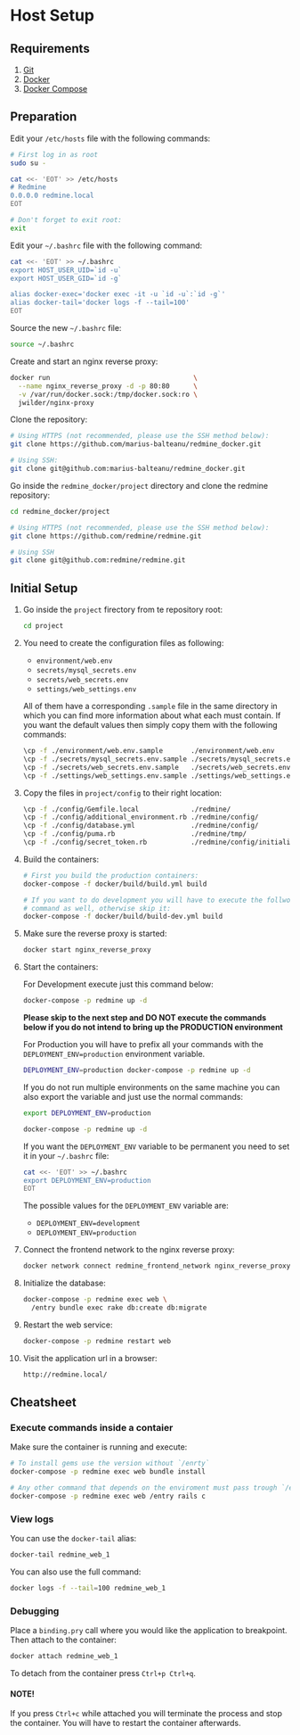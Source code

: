 # Host Setup

## Requirements

1. [Git](https://git-scm.com/download/linux)
2. [Docker](https://docs.docker.com/engine/installation/)
3. [Docker Compose](https://docs.docker.com/compose/install/)

## Preparation

Edit your `/etc/hosts` file with the following commands:
```bash
# First log in as root
sudo su -

cat <<- 'EOT' >> /etc/hosts
# Redmine
0.0.0.0 redmine.local
EOT

# Don't forget to exit root:
exit
```

Edit your `~/.bashrc` file with the following command:
```bash
cat <<- 'EOT' >> ~/.bashrc
export HOST_USER_UID=`id -u`
export HOST_USER_GID=`id -g`

alias docker-exec='docker exec -it -u `id -u`:`id -g`'
alias docker-tail='docker logs -f --tail=100'
EOT
```

Source the new `~/.bashrc` file:
```bash
source ~/.bashrc
```

Create and start an nginx reverse proxy:
``` bash
docker run                                    \
  --name nginx_reverse_proxy -d -p 80:80      \
  -v /var/run/docker.sock:/tmp/docker.sock:ro \
  jwilder/nginx-proxy
```

Clone the repository:
``` bash
# Using HTTPS (not recommended, please use the SSH method below):
git clone https://github.com/marius-balteanu/redmine_docker.git

# Using SSH:
git clone git@github.com:marius-balteanu/redmine_docker.git
```

Go inside the `redmine_docker/project` directory and clone the redmine repository:
```bash
cd redmine_docker/project

# Using HTTPS (not recommended, please use the SSH method below):
git clone https://github.com/redmine/redmine.git

# Using SSH
git clone git@github.com:redmine/redmine.git
```


## Initial Setup

1. Go inside the `project` firectory from te repository root:
    ```bash
    cd project
    ```

2. You need to create the configuration files as following:
    * `environment/web.env`
    * `secrets/mysql_secrets.env`
    * `secrets/web_secrets.env`
    * `settings/web_settings.env`

    All of them have a corresponding `.sample` file in the same directory in which
    you can find more information about what each must contain. If you want the
    default values then simply copy them with the following commands:
    ```bash
    \cp -f ./environment/web.env.sample       ./environment/web.env
    \cp -f ./secrets/mysql_secrets.env.sample ./secrets/mysql_secrets.env
    \cp -f ./secrets/web_secrets.env.sample   ./secrets/web_secrets.env
    \cp -f ./settings/web_settings.env.sample ./settings/web_settings.env
    ```

2. Copy the files in `project/config` to their right location:
    ```bash
    \cp -f ./config/Gemfile.local             ./redmine/
    \cp -f ./config/additional_environment.rb ./redmine/config/
    \cp -f ./config/database.yml              ./redmine/config/
    \cp -f ./config/puma.rb                   ./redmine/tmp/
    \cp -f ./config/secret_token.rb           ./redmine/config/initializers
    ```

3. Build the containers:
    ```bash
    # First you build the production containers:
    docker-compose -f docker/build/build.yml build

    # If you want to do development you will have to execute the follwoing
    # command as well, otherwise skip it:
    docker-compose -f docker/build/build-dev.yml build
    ```

4. Make sure the reverse proxy is started:
    ```bash
    docker start nginx_reverse_proxy
    ```

5. Start the containers:

    For Development execute just this command below:
    ```bash
    docker-compose -p redmine up -d
    ```

    **Please skip to the next step and DO NOT execute the commands below if you
    do not intend to bring up the PRODUCTION environment**

    For Production you will have to prefix all your commands with the
    `DEPLOYMENT_ENV=production` environment variable.
    ```bash
    DEPLOYMENT_ENV=production docker-compose -p redmine up -d
    ```

    If you do not run multiple environments on the same machine you can also
    export the variable and just use the normal commands:
    ```bash
    export DEPLOYMENT_ENV=production

    docker-compose -p redmine up -d
    ```

    If you want the `DEPLOYMENT_ENV` variable to be permanent you need to set it
    in your `~/.bashrc` file:
    ```bash
    cat <<- 'EOT' >> ~/.bashrc
    export DEPLOYMENT_ENV=production
    EOT
    ```

    The possible values for the `DEPLOYMENT_ENV` variable are:
    * `DEPLOYMENT_ENV=development`
    * `DEPLOYMENT_ENV=production`

6. Connect the frontend network to the nginx reverse proxy:
    ```bash
    docker network connect redmine_frontend_network nginx_reverse_proxy
    ```

7. Initialize the database:
    ```bash
    docker-compose -p redmine exec web \
      /entry bundle exec rake db:create db:migrate
    ```

8. Restart the web service:
    ```bash
    docker-compose -p redmine restart web
    ```

9. Visit the application url in a browser:
    ```bash
    http://redmine.local/
    ```


## Cheatsheet

### Execute commands inside a contaier

Make sure the container is running and execute:

```bash
# To install gems use the version without `/enrty`
docker-compose -p redmine exec web bundle install

# Any other command that depends on the enviroment must pass trough `/entry`
docker-compose -p redmine exec web /entry rails c
```


### View logs

You can use the `docker-tail` alias:
```bash
docker-tail redmine_web_1
```

You can also use the full command:
``` bash
docker logs -f --tail=100 redmine_web_1
```


### Debugging

Place a `binding.pry` call where you would like the application to breakpoint.
Then attach to the container:

```bash
docker attach redmine_web_1
```

To detach from the container press `Ctrl+p Ctrl+q`.

>
#### NOTE!
If you press `Ctrl+c` while attached you will terminate the process and stop
the container. You will have to restart the container afterwards.

